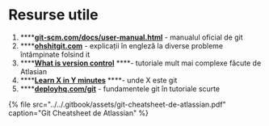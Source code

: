 # Resurse utile

1. \*\*\*\*[**git-scm.com/docs/user-manual.html**](https://git-scm.com/docs/user-manual.html) - manualul oficial de git
2. \*\*\*\*[**ohshitgit.com**](https://ohshitgit.com/) - explicații în engleză la diverse probleme întâmpinate folsind it
3. \*\*\*\*[**What is version control**](https://www.atlassian.com/git/tutorials/what-is-version-control) ****- tutoriale mult mai complexe făcute de Atlasian
4. \*\*\*\*[**Learn X in Y minutes**](https://learnxinyminutes.com/docs/git/) ****- unde X este git
5. \*\*\*\*[**deployhq.com/git**](https://www.deployhq.com/git) - fundamentele git în tutoriale scurte

{% file src="../../.gitbook/assets/git-cheatsheet-de-atlassian.pdf" caption="Git Cheatsheet de Atlassian" %}

